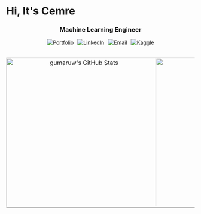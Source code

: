 # Hi, It's Cemre

<div align="center">
  <h3>Machine Learning Engineer</h3>
</div>
<div align="center" style="display: flex; gap: 10px; justify-content: center;">
  <a href="https://gumaruw.github.io/">
    <img src="https://img.shields.io/badge/Portfolio-48C78D?style=for-the-badge&logo=github&logoColor=white" alt="Portfolio"/>
  </a>
 <a href="https://www.linkedin.com/in/cemred/">
    <img src="https://img.shields.io/badge/LinkedIn-0A66C2?style=for-the-badge&logo=linkedin&logoColor=white" alt="LinkedIn"/>
  </a>
  <a href="mailto:cemred.istanbul@gmail.com">
    <img src="https://img.shields.io/badge/Gmail-EA4335?style=for-the-badge&logo=gmail&logoColor=white" alt="Email"/>
  </a>
  <a href="https://www.kaggle.com/gumaruw">
    <img src="https://img.shields.io/badge/Kaggle-20BEFF?style=for-the-badge&logo=kaggle&logoColor=white" alt="Kaggle"/>
  </a>
</div>
<br>

<div align="center">
  <table style="border: none; border-collapse: collapse;">
    <tr>
      <td align="center" style="border: none; padding: 0;">
        <img src="https://github-readme-stats.vercel.app/api?username=gumaruw&show_icons=true&count_private=true&hide_border=true&hide_title=true&card_width=400&theme=tokyonight&title_color=58a6ff&text_color=c9d1d9&icon_color=58a6ff&bg_color=0d1117" width="400" alt="gumaruw's GitHub Stats"/>
      </td>
      <td align="center" style="border: none; padding: 0;">
        <img src="https://github-readme-stats.vercel.app/api/top-langs/?username=gumaruw&layout=compact&theme=tokyonight&title_color=58a6ff&hide_title=true&text_color=c9d1d9&langs_count=6&hide_border=true&card_width=400&bg_color=0d1117" width="400" alt="gumaruw's Top Languages"/>
      </td>
    </tr>
  </table>
</div>
